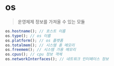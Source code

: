 # os

> 운영체제 정보를 가져올 수 있는 모듈

```js
os.hostname(); // 호스트 이름
os.type(); // os 이름
os.platform(); // os 플랫폼
os.totalmem(); // 시스템 총 메모리
os.freemem(); // 시스템 가용 메모리
os.cpus(); // cpu 정보 객체
os.networkInterfaces(); // 네트워크 인터페이스 정보
```
